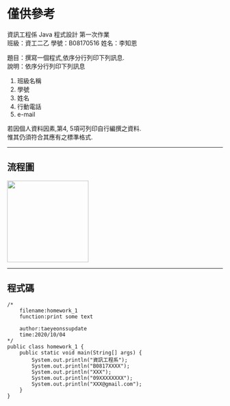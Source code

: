 # 僅供參考 #
資訊工程係  Java 程式設計  第一次作業  
班級：資工二乙 學號：B08170516   姓名：李知恩  

題目：撰寫一個程式,依序分行列印下列訊息.  
說明：依序分行列印下列訊息  
1. 班級名稱
2. 學號
3. 姓名
4. 行動電話
5. e-mail

若因個人資料因素,第4, 5項可列印自行編撰之資料.  
惟其仍須符合其應有之標準格式.  

---

## 流程圖 ##
<!-- ```flow
start=>start: 開始
out1=>inputoutput: 班級名稱
out2=>inputoutput: 學號
out3=>inputoutput: 姓名
out4=>inputoutput: 行動電話
out5=>inputoutput: e-mail
end=>end: 結束
start->out1->out2->out3->out4->out5->end
``` -->
<img src="https://github.com/taeyeonssupdate/zerojudge/blob/master/images/homework_1_flowchart.png?raw=true" width="190">

---

## 程式碼 ##

    /*
        filename:homework_1
        function:print some text

        author:taeyeonssupdate
        time:2020/10/04
    */
    public class homework_1 {
        public static void main(String[] args) {
            System.out.println("資訊工程系");
            System.out.println("B0817XXXX");
            System.out.println("XXX");
            System.out.println("09XXXXXXXX");
            System.out.println("XXX@gmail.com");
        }
    }
